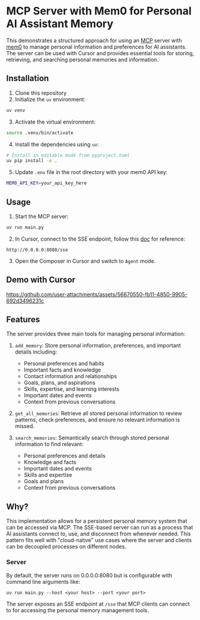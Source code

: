 # MCP Server with Mem0 for Personal AI Assistant Memory

This demonstrates a structured approach for using an [MCP](https://modelcontextprotocol.io/introduction) server with [mem0](https://mem0.ai) to manage personal information and preferences for AI assistants. The server can be used with Cursor and provides essential tools for storing, retrieving, and searching personal memories and information.

## Installation

1. Clone this repository
2. Initialize the `uv` environment:

```bash
uv venv
```

3. Activate the virtual environment:

```bash
source .venv/bin/activate
```

4. Install the dependencies using `uv`:

```bash
# Install in editable mode from pyproject.toml
uv pip install -e .
```

5. Update `.env` file in the root directory with your mem0 API key:

```bash
MEM0_API_KEY=your_api_key_here
```

## Usage

1. Start the MCP server:

```bash
uv run main.py
```

2. In Cursor, connect to the SSE endpoint, follow this [doc](https://docs.cursor.com/context/model-context-protocol) for reference:

```
http://0.0.0.0:8080/sse
```

3. Open the Composer in Cursor and switch to `Agent` mode.

## Demo with Cursor

https://github.com/user-attachments/assets/56670550-fb11-4850-9905-692d3496231c

## Features

The server provides three main tools for managing personal information:

1. `add_memory`: Store personal information, preferences, and important details including:
   - Personal preferences and habits
   - Important facts and knowledge
   - Contact information and relationships
   - Goals, plans, and aspirations
   - Skills, expertise, and learning interests
   - Important dates and events
   - Context from previous conversations

2. `get_all_memories`: Retrieve all stored personal information to review patterns, check preferences, and ensure no relevant information is missed.

3. `search_memories`: Semantically search through stored personal information to find relevant:
   - Personal preferences and details
   - Knowledge and facts
   - Important dates and events
   - Skills and expertise
   - Goals and plans
   - Context from previous conversations

## Why?

This implementation allows for a persistent personal memory system that can be accessed via MCP. The SSE-based server can run as a process that AI assistants connect to, use, and disconnect from whenever needed. This pattern fits well with "cloud-native" use cases where the server and clients can be decoupled processes on different nodes.

### Server

By default, the server runs on 0.0.0.0:8080 but is configurable with command line arguments like:

```
uv run main.py --host <your host> --port <your port>
```

The server exposes an SSE endpoint at `/sse` that MCP clients can connect to for accessing the personal memory management tools.

